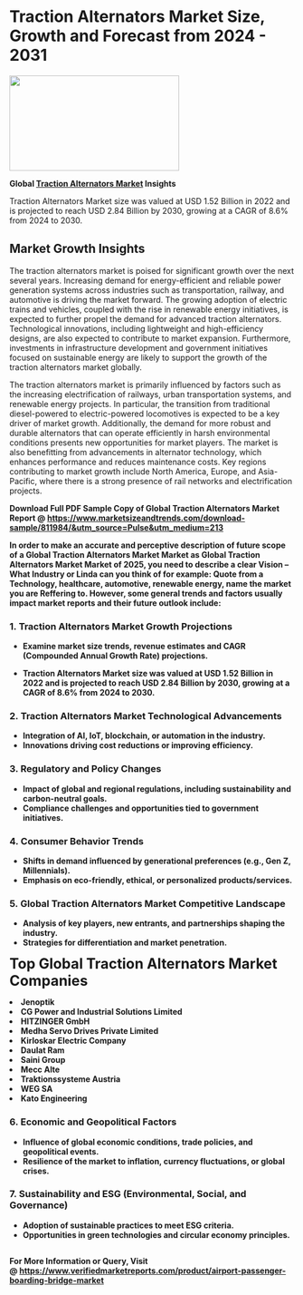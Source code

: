 <H1>Traction Alternators Market Size, Growth and Forecast from 2024 - 2031</H1><img class="aligncenter size-medium wp-image-584254" src="https://thirdeyenews.in/wp-content/uploads/2024/09/Global-Market-Research-300x168.jpeg" alt="" width="300" height="168" /><p><strong>Global&nbsp;<a href="https://www.marketsizeandtrends.com/download-sample/811984/&amp;utm_source=Pulse&amp;utm_medium=213">Traction Alternators Market</a> Insights</strong></p><p>Traction Alternators Market size was valued at USD 1.52 Billion in 2022 and is projected to reach USD 2.84 Billion by 2030, growing at a CAGR of 8.6% from 2024 to 2030.</p><p><h2>Market Growth Insights</h2> <p>The traction alternators market is poised for significant growth over the next several years. Increasing demand for energy-efficient and reliable power generation systems across industries such as transportation, railway, and automotive is driving the market forward. The growing adoption of electric trains and vehicles, coupled with the rise in renewable energy initiatives, is expected to further propel the demand for advanced traction alternators. Technological innovations, including lightweight and high-efficiency designs, are also expected to contribute to market expansion. Furthermore, investments in infrastructure development and government initiatives focused on sustainable energy are likely to support the growth of the traction alternators market globally.</p> <p><strong></strong></p> <p>The traction alternators market is primarily influenced by factors such as the increasing electrification of railways, urban transportation systems, and renewable energy projects. In particular, the transition from traditional diesel-powered to electric-powered locomotives is expected to be a key driver of market growth. Additionally, the demand for more robust and durable alternators that can operate efficiently in harsh environmental conditions presents new opportunities for market players. The market is also benefitting from advancements in alternator technology, which enhances performance and reduces maintenance costs. Key regions contributing to market growth include North America, Europe, and Asia-Pacific, where there is a strong presence of rail networks and electrification projects. <p><strong></p><p><span class=""><strong>Download Full PDF Sample Copy of Global Traction Alternators Market Report</strong> @ <a href="https://www.marketsizeandtrends.com/download-sample/811984/&amp;utm_source=Pulse&amp;utm_medium=213" target="_blank">https://www.marketsizeandtrends.com/download-sample/811984/&amp;utm_source=Pulse&amp;utm_medium=213</a></span></p><p>In order to make an accurate and perceptive description of future scope of a Global&nbsp;Traction Alternators Market Market as Global&nbsp;Traction Alternators Market Market of 2025, you need to describe a clear Vision &ndash; What Industry or Linda can you think of for example: Quote from a Technology, healthcare, automotive, renewable energy, name the market you are Reffering to. However, some general trends and factors usually impact market reports and their future outlook include:</p><h3>1.&nbsp;<strong>Traction Alternators Market Growth Projections</strong></h3><ul><li>Examine market size trends, revenue estimates and CAGR (Compounded Annual Growth Rate) projections.</li><li><p>Traction Alternators Market size was valued at USD 1.52 Billion in 2022 and is projected to reach USD 2.84 Billion by 2030, growing at a CAGR of 8.6% from 2024 to 2030.</p></li></ul><h3>2.&nbsp;<strong>Traction Alternators Market Technological Advancements</strong></h3><ul><li>Integration of AI, IoT, blockchain, or automation in the industry.</li><li>Innovations driving cost reductions or improving efficiency.</li></ul><h3>3.&nbsp;<strong>Regulatory and Policy Changes</strong></h3><ul><li>Impact of global and regional regulations, including sustainability and carbon-neutral goals.</li><li>Compliance challenges and opportunities tied to government initiatives.</li></ul><h3>4.&nbsp;<strong>Consumer Behavior Trends</strong></h3><ul><li>Shifts in demand influenced by generational preferences (e.g., Gen Z, Millennials).</li><li>Emphasis on eco-friendly, ethical, or personalized products/services.</li></ul><h3>5.&nbsp;<strong>Global Traction Alternators Market Competitive Landscape</strong></h3><ul><li>Analysis of key players, new entrants, and partnerships shaping the industry.</li><li>Strategies for differentiation and market penetration.</li></ul><p data-pm-slice="1 1 []"><span style="color: inherit; font-family: inherit; font-size: 25px;">Top Global Traction Alternators Market Companies</span></p><div class="" data-test-id=""><p><li>Jenoptik</li><li> CG Power and Industrial Solutions Limited</li><li> HITZINGER GmbH</li><li> Medha Servo Drives Private Limited</li><li> Kirloskar Electric Company</li><li> Daulat Ram</li><li> Saini Group</li><li> Mecc Alte</li><li> Traktionssysteme Austria</li><li> WEG SA</li><li> Kato Engineering</li></p></div><h3>6.&nbsp;<strong>Economic and Geopolitical Factors</strong></h3><ul><li>Influence of global economic conditions, trade policies, and geopolitical events.</li><li>Resilience of the market to inflation, currency fluctuations, or global crises.</li></ul><h3>7.&nbsp;<strong>Sustainability and ESG (Environmental, Social, and Governance)</strong></h3><ul><li>Adoption of sustainable practices to meet ESG criteria.</li><li>Opportunities in green technologies and circular economy principles.</li></ul><h2><strong style="font-size: 14px;">For More Information or Query, Visit @&nbsp;</strong><a style="background-color: #ffffff; font-size: 14px;" href="https://www.marketsizeandtrends.com/report/traction-alternators-market/" target="_blank">https://www.verifiedmarketreports.com/product/airport-passenger-boarding-bridge-market</a></h2>
